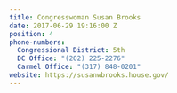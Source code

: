 ```yaml
---
title: Congresswoman Susan Brooks
date: 2017-06-29 19:16:00 Z
position: 4
phone-numbers:
  Congressional District: 5th
  DC Office: "(202) 225-2276"
  Carmel Office: "(317) 848-0201"
website: https://susanwbrooks.house.gov/
---
```


